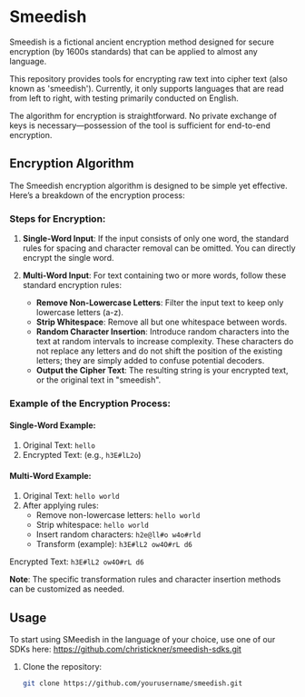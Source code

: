 # Smeedish

Smeedish is a fictional ancient encryption method designed for secure encryption (by 1600s standards) that can be applied to almost any language.

This repository provides tools for encrypting raw text into cipher text (also known as 'smeedish'). Currently, it only supports languages that are read from left to right, with testing primarily conducted on English.

The algorithm for encryption is straightforward. No private exchange of keys is necessary—possession of the tool is sufficient for end-to-end encryption.

## Encryption Algorithm

The Smeedish encryption algorithm is designed to be simple yet effective. Here’s a breakdown of the encryption process:

### Steps for Encryption:

1. **Single-Word Input**: If the input consists of only one word, the standard rules for spacing and character removal can be omitted. You can directly encrypt the single word.

2. **Multi-Word Input**: For text containing two or more words, follow these standard encryption rules:
   - **Remove Non-Lowercase Letters**: Filter the input text to keep only lowercase letters (a-z).
   - **Strip Whitespace**: Remove all but one whitespace between words.
   - **Random Character Insertion**: Introduce random characters into the text at random intervals to increase complexity. These characters do not replace any letters and do not shift the position of the existing letters; they are simply added to confuse potential decoders.
   - **Output the Cipher Text**: The resulting string is your encrypted text, or the original text in "smeedish".

### Example of the Encryption Process:

#### Single-Word Example:
1. Original Text: `hello`
2. Encrypted Text: (e.g., `h3E#lL2o`)

#### Multi-Word Example:
1. Original Text: `hello world`
2. After applying rules:
   - Remove non-lowercase letters: `hello world`
   - Strip whitespace: `hello world`
   - Insert random characters: `h2e@ll#o w4o#rld`
   - Transform (example): `h3E#lL2 ow4O#rL d6`

Encrypted Text: `h3E#lL2 ow4O#rL d6`

**Note**: The specific transformation rules and character insertion methods can be customized as needed.

## Usage

To start using SMeedish in the language of your choice, use one of our SDKs here: https://github.com/christickner/smeedish-sdks.git

1. Clone the repository:
   ```bash
   git clone https://github.com/yourusername/smeedish.git
